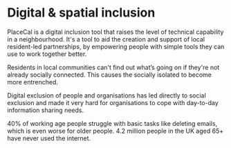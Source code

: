 # Digital & spatial inclusion

PlaceCal is a digital inclusion tool that raises the level of technical capability in a neighbourhood. It's a tool to aid the creation and support of local resident-led partnerships, by empowering people with simple tools they can use to work together better.

Residents in local communities can't find out what’s going on if they're not already socially connected. This causes the socially isolated to become more entrenched.

Digital exclusion of people and organisations has led directly to social exclusion and made it very hard for organisations to cope with day-to-day information sharing needs.

40% of working age people struggle with basic tasks like deleting emails, which is even worse for older people. 4.2 million people in the UK aged 65+ have never used the internet.

